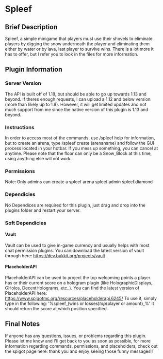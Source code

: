 # Spleef
## Brief Description
Spleef, a simple minigame that players must use their shovels to eliminate players by digging the snow underneath the player and eliminating them either by water or by lava, last player to survive wins.
There is a lot more it has to offer, but I refer you to look in the files for more information.
## Plugin Information
### Server Version
The API is built off of 1.18, but should be able to go up towards 1.13 and beyond. If theres enough requests, I can upload a 1.12 and below version (more than likely up to
1.8). However, it will get limited updates and not much support from me since the native version of this plugin is 1.13 and beyond.
### Instructions
In order to access most of the commands, use /spleef help for information, but to create an arena, type /spleef create (arenaname) and follow the GUI process located in your hotbar. If you mess up something, you can cancel at anytime. Please note that the floor can only be a Snow_Block at this time, using anything else will not work.
### Permissions
Note: Only admins can create a spleef arena
spleef.admin
spleef.diamond
### Dependicies
No Dependices are required for this plugin, just drag and drop into the plugins folder and restart your server.
### Soft Dependicies
#### Vault
Vault can be used to give in-game currency and usually helps with most chat permission plugins. You can download the latest version of vault through here: 
https://dev.bukkit.org/projects/vault
#### PlaceholderAPI
PlaceholderAPI can be used to project the top welcoming points a player has or their current score on a hologram plugin 
(like HolographicDisplays, GHolos, DecentHolograms, etc..). You can find the latest version of PlaceholderAPI here: https://www.spigotmc.org/resources/placeholderapi.6245/
To use it, simply type in the following: '%spleef_(wins or losses)_top_(player or amount)_%'
It should return the score at which position specified.
## Final Notes
If anyone has any questions, issues, or problems regarding this plugin. Please let me know and I'll get back to you
as soon as possible, for more information regarding commands, permissions, and placeholders, check out the spigot page here:
thank you and enjoy seeing those funny messages!!
